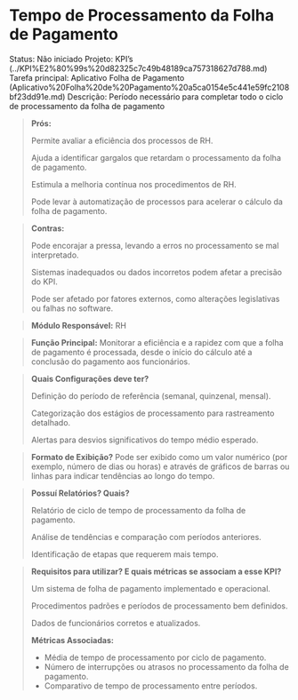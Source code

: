 # Tempo de Processamento da Folha de Pagamento

Status: Não iniciado
Projeto: KPI’s (../KPI%E2%80%99s%20d82325c7c49b48189ca757318627d788.md)
Tarefa principal: Aplicativo Folha de Pagamento (Aplicativo%20Folha%20de%20Pagamento%20a5ca0154e5c441e59fc2108bf23dd91e.md)
Descrição: Período necessário para completar todo o ciclo de processamento da folha de pagamento

> **Prós:**
> 
> 
> Permite avaliar a eficiência dos processos de RH.
> 
> Ajuda a identificar gargalos que retardam o processamento da folha de pagamento.
> 
> Estimula a melhoria contínua nos procedimentos de RH.
> 
> Pode levar à automatização de processos para acelerar o cálculo da folha de pagamento.
> 

> **Contras:**
> 
> 
> Pode encorajar a pressa, levando a erros no processamento se mal interpretado.
> 
> Sistemas inadequados ou dados incorretos podem afetar a precisão do KPI.
> 
> Pode ser afetado por fatores externos, como alterações legislativas ou falhas no software.
> 

> **Módulo Responsável:**
RH
> 

> **Função Principal:**
Monitorar a eficiência e a rapidez com que a folha de pagamento é processada, desde o início do cálculo até a conclusão do pagamento aos funcionários.
> 

> **Quais Configurações deve ter?**
> 
> 
> Definição do período de referência (semanal, quinzenal, mensal).
> 
> Categorização dos estágios de processamento para rastreamento detalhado.
> 
> Alertas para desvios significativos do tempo médio esperado.
> 

> **Formato de Exibição?**
Pode ser exibido como um valor numérico (por exemplo, número de dias ou horas) e através de gráficos de barras ou linhas para indicar tendências ao longo do tempo.
> 

> **Possuí Relatórios? Quais?**
> 
> 
> Relatório de ciclo de tempo de processamento da folha de pagamento.
> 
> Análise de tendências e comparação com períodos anteriores.
> 
> Identificação de etapas que requerem mais tempo.
> 

> **Requisitos para utilizar? E quais métricas se associam a esse KPI?**
> 
> 
> Um sistema de folha de pagamento implementado e operacional.
> 
> Procedimentos padrões e períodos de processamento bem definidos.
> 
> Dados de funcionários corretos e atualizados.
> 
> **Métricas Associadas:**
> 
> - Média de tempo de processamento por ciclo de pagamento.
> - Número de interrupções ou atrasos no processamento da folha de pagamento.
> - Comparativo de tempo de processamento entre períodos.